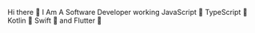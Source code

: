 Hi there 👋
I Am A Software Developer working JavaScript 💛 TypeScript 💜 Kotlin 💚 Swift 🧡 and Flutter 💙

